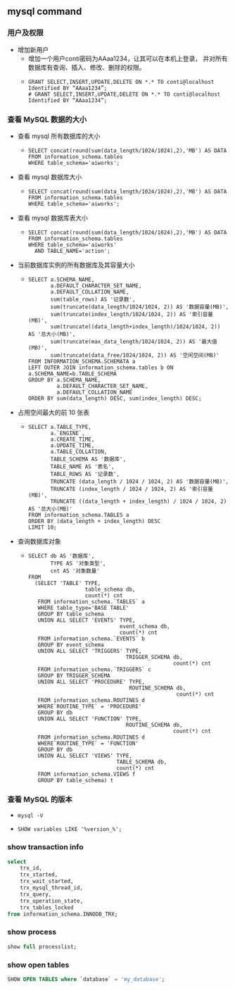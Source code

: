 ## mysql command

### 用户及权限
* 增加新用户
    + 增加一个用户conti密码为AAaa1234，让其可以在本机上登录， 并对所有数据库有查询、插入、修改、删除的权限。
    + ```mysql
      GRANT SELECT,INSERT,UPDATE,DELETE ON *.* TO conti@localhost Identified BY “AAaa1234”;
      # GRANT SELECT,INSERT,UPDATE,DELETE ON *.* TO conti@localhost Identified BY “AAaa1234”;
      ```

### 查看 MySQL 数据的大小
* 查看 mysql 所有数据库的大小
    + ```mysql
      SELECT concat(round(sum(data_length/1024/1024),2),'MB') AS DATA
      FROM information_schema.tables
      WHERE table_schema='aiworks';
      ```
* 查看 mysql 数据库大小
    + ```mysql
      SELECT concat(round(sum(data_length/1024/1024),2),'MB') AS DATA
      FROM information_schema.tables
      WHERE table_schema='aiworks';
      ```
* 查看 mysql 数据库表大小
    + ```mysql
      SELECT concat(round(sum(data_length/1024/1024),2),'MB') AS DATA
      FROM information_schema.tables
      WHERE table_schema='aiworks'
        AND TABLE_NAME='action';
      ```
* 当前数据库实例的所有数据库及其容量大小
    + ```mysql
      SELECT a.SCHEMA_NAME,
             a.DEFAULT_CHARACTER_SET_NAME,
             a.DEFAULT_COLLATION_NAME,
             sum(table_rows) AS '记录数',
             sum(truncate(data_length/1024/1024, 2)) AS '数据容量(MB)',
             sum(truncate(index_length/1024/1024, 2)) AS '索引容量(MB)',
             sum(truncate((data_length+index_length)/1024/1024, 2)) AS '总大小(MB)',
             sum(truncate(max_data_length/1024/1024, 2)) AS '最大值(MB)',
             sum(truncate(data_free/1024/1024, 2)) AS '空闲空间(MB)'
      FROM INFORMATION_SCHEMA.SCHEMATA a
      LEFT OUTER JOIN information_schema.tables b ON a.SCHEMA_NAME=b.TABLE_SCHEMA
      GROUP BY a.SCHEMA_NAME,
               a.DEFAULT_CHARACTER_SET_NAME,
               a.DEFAULT_COLLATION_NAME
      ORDER BY sum(data_length) DESC, sum(index_length) DESC;
      ```
* 占用空间最大的前 10 张表
    + ```mysql
      SELECT a.TABLE_TYPE,
             a.`ENGINE`,
             a.CREATE_TIME,
             a.UPDATE_TIME,
             a.TABLE_COLLATION,
             TABLE_SCHEMA AS '数据库',
             TABLE_NAME AS '表名',
             TABLE_ROWS AS '记录数',
             TRUNCATE (data_length / 1024 / 1024, 2) AS '数据容量(MB)',
             TRUNCATE (index_length / 1024 / 1024, 2) AS '索引容量(MB)',
             TRUNCATE ((data_length + index_length) / 1024 / 1024, 2) AS '总大小(MB)'
      FROM information_schema.TABLES a
      ORDER BY (data_length + index_length) DESC 
      LIMIT 10;
      ```
* 查询数据库对象
    + ```mysql
      SELECT db AS '数据库',
             TYPE AS '对象类型',
             cnt AS '对象数量'
      FROM
        (SELECT 'TABLE' TYPE,
                        table_schema db,
                        count(*) cnt
         FROM information_schema.`TABLES` a
         WHERE table_type='BASE TABLE'
         GROUP BY table_schema
         UNION ALL SELECT 'EVENTS' TYPE,
                                   event_schema db,
                                   count(*) cnt
         FROM information_schema.`EVENTS` b
         GROUP BY event_schema
         UNION ALL SELECT 'TRIGGERS' TYPE,
                                     TRIGGER_SCHEMA db,
                                                    count(*) cnt
         FROM information_schema.`TRIGGERS` c
         GROUP BY TRIGGER_SCHEMA
         UNION ALL SELECT 'PROCEDURE' TYPE,
                                      ROUTINE_SCHEMA db,
                                                     count(*) cnt
         FROM information_schema.ROUTINES d
         WHERE`ROUTINE_TYPE` = 'PROCEDURE'
         GROUP BY db
         UNION ALL SELECT 'FUNCTION' TYPE,
                                     ROUTINE_SCHEMA db,
                                                    count(*) cnt
         FROM information_schema.ROUTINES d
         WHERE`ROUTINE_TYPE` = 'FUNCTION'
         GROUP BY db
         UNION ALL SELECT 'VIEWS' TYPE,
                                  TABLE_SCHEMA db,
                                  count(*) cnt
         FROM information_schema.VIEWS f
         GROUP BY table_schema) t
      ```

### 查看 MySQL 的版本
* ```shell
  mysql -V
  ```
* ```mysql
  SHOW variables LIKE '%version_%';
  ```

### show transaction info

```SQL
select 
    trx_id, 
    trx_started, 
    trx_wait_started, 
    trx_mysql_thread_id, 
    trx_query, 
    trx_operation_state, 
    trx_tables_locked 
from information_schema.INNODB_TRX;
```

### show process

```SQL
show full processlist;
```

### show open tables

```SQL
SHOW OPEN TABLES where `database` = 'my_database';
```

